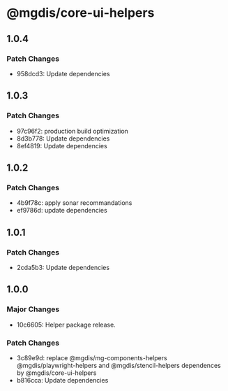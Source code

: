 # @mgdis/core-ui-helpers

## 1.0.4

### Patch Changes

- 958dcd3: Update dependencies

## 1.0.3

### Patch Changes

- 97c96f2: production build optimization
- 8d3b778: Update dependencies
- 8ef4819: Update dependencies

## 1.0.2

### Patch Changes

- 4b9f78c: apply sonar recommandations
- ef9786d: update dependencies

## 1.0.1

### Patch Changes

- 2cda5b3: Update dependencies

## 1.0.0

### Major Changes

- 10c6605: Helper package release.

### Patch Changes

- 3c89e9d: replace @mgdis/mg-components-helpers @mgdis/playwright-helpers and @mgdis/stencil-helpers dependences by @mgdis/core-ui-helpers
- b816cca: Update dependencies
